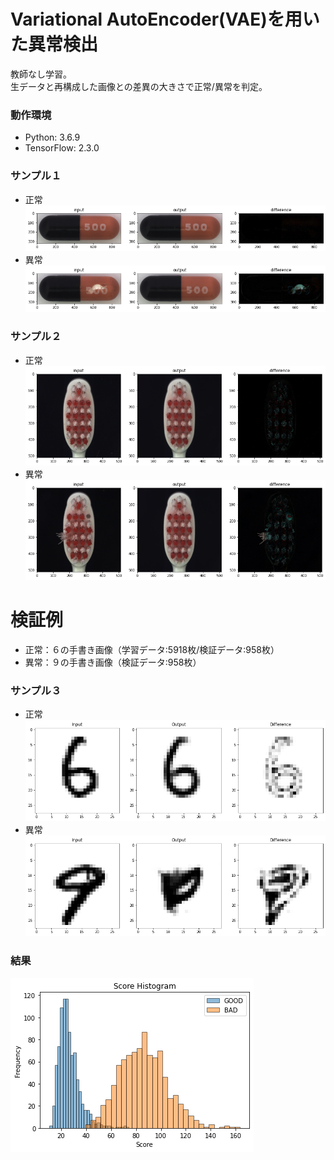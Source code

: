 # Variational AutoEncoder(VAE)を用いた異常検出

教師なし学習。  
生データと再構成した画像との差異の大きさで正常/異常を判定。

### 動作環境
- Python: 3.6.9
- TensorFlow: 2.3.0

### サンプル１
- 正常
![blush](samples/sample1-1.png "Title")
- 異常
![blush](samples/sample1-2.png "Title")

### サンプル２
- 正常
![blush](samples/sample2-1.png "Title")
- 異常
![blush](samples/sample2-2.png "Title")

# 検証例
- 正常：６の手書き画像（学習データ:5918枚/検証データ:958枚）
- 異常：９の手書き画像（検証データ:958枚）

### サンプル３
- 正常
![blush](samples/sample3-1.png "Title")
- 異常
![blush](samples/sample3-2.png "Title")

### 結果
![blush](samples/histgram.png "Title")

